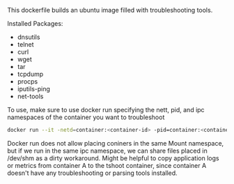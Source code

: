This dockerfile builds an ubuntu image filled with troubleshooting tools.

Installed Packages:
* dnsutils
* telnet
* curl
* wget
* tar
* tcpdump
* procps
* iputils-ping
* net-tools

To use, make sure to use docker run specifying the nett, pid, and ipc namespaces of the container you want to troubleshoot
```bash
docker run --it -netd=container:<container-id> -pid=container:<container-id> --ipc=container:<container-id> bccourt/testing:tshoot
```

Docker run does not allow placing coniners in the same Mount namespace, but if we run in the same ipc namespace, we can share files placed in /dev/shm as a dirty workaround. Might be helpful to copy application logs or metrics from container A to the tshoot container, since container A doesn't have any troubleshooting or parsing tools installed.
